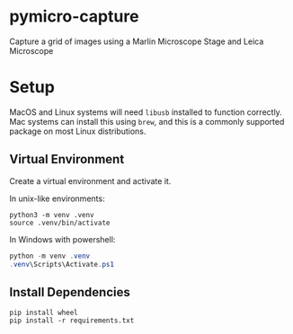 # pymicro-capture
Capture a grid of images using a Marlin Microscope Stage and Leica Microscope

# Setup
MacOS and Linux systems will need `libusb` installed to function correctly. Mac
systems can install this using `brew`, and this is a commonly supported package
on most Linux distributions.

## Virtual Environment
Create a virtual environment and activate it.

In unix-like environments:
```shell
python3 -m venv .venv
source .venv/bin/activate
```

In Windows with powershell:
```powershell
python -m venv .venv
.venv\Scripts\Activate.ps1
```

## Install Dependencies

```shell
pip install wheel
pip install -r requirements.txt
```